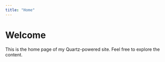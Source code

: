 ```yaml
---
title: "Home"
---
```


# Welcome 

This is the home page of my Quartz-powered site. Feel free to explore the content.
